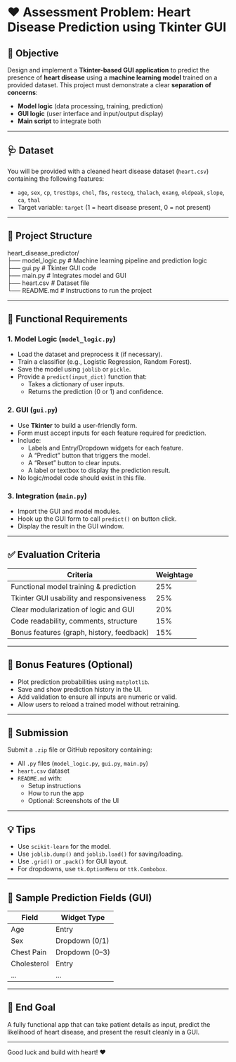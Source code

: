 # ❤️ Assessment Problem: Heart Disease Prediction using Tkinter GUI

## 🎯 Objective

Design and implement a **Tkinter-based GUI application** to predict the presence of **heart disease** using a **machine learning model** trained on a provided dataset. This project must demonstrate a clear **separation of concerns**:  
- **Model logic** (data processing, training, prediction)  
- **GUI logic** (user interface and input/output display)  
- **Main script** to integrate both

---

## 🩺 Dataset

You will be provided with a cleaned heart disease dataset (`heart.csv`) containing the following features:

- `age`, `sex`, `cp`, `trestbps`, `chol`, `fbs`, `restecg`, `thalach`, `exang`, `oldpeak`, `slope`, `ca`, `thal`  
- Target variable: `target` (1 = heart disease present, 0 = not present)

---

## 📁 Project Structure

heart_disease_predictor/ <br>
├── model_logic.py # Machine learning pipeline and prediction logic <br>
├── gui.py # Tkinter GUI code <br>
├── main.py # Integrates model and GUI <br>
├── heart.csv # Dataset file <br>
└── README.md # Instructions to run the project <br>


---

## 🧠 Functional Requirements

### 1. Model Logic (`model_logic.py`)
- Load the dataset and preprocess it (if necessary).
- Train a classifier (e.g., Logistic Regression, Random Forest).
- Save the model using `joblib` or `pickle`.
- Provide a `predict(input_dict)` function that:
  - Takes a dictionary of user inputs.
  - Returns the prediction (0 or 1) and confidence.

### 2. GUI (`gui.py`)
- Use **Tkinter** to build a user-friendly form.
- Form must accept inputs for each feature required for prediction.
- Include:
  - Labels and Entry/Dropdown widgets for each feature.
  - A “Predict” button that triggers the model.
  - A “Reset” button to clear inputs.
  - A label or textbox to display the prediction result.
- No logic/model code should exist in this file.

### 3. Integration (`main.py`)
- Import the GUI and model modules.
- Hook up the GUI form to call `predict()` on button click.
- Display the result in the GUI window.

---

## ✅ Evaluation Criteria

| Criteria                          | Weightage |
|----------------------------------|-----------|
| Functional model training & prediction | 25% |
| Tkinter GUI usability and responsiveness | 25% |
| Clear modularization of logic and GUI   | 20% |
| Code readability, comments, structure   | 15% |
| Bonus features (graph, history, feedback) | 15% |

---

## 🎁 Bonus Features (Optional)
- Plot prediction probabilities using `matplotlib`.
- Save and show prediction history in the UI.
- Add validation to ensure all inputs are numeric or valid.
- Allow users to reload a trained model without retraining.

---

## 🚀 Submission

Submit a `.zip` file or GitHub repository containing:
- All `.py` files (`model_logic.py`, `gui.py`, `main.py`)
- `heart.csv` dataset
- `README.md` with:
  - Setup instructions
  - How to run the app
  - Optional: Screenshots of the UI

---

## 💡 Tips

- Use `scikit-learn` for the model.
- Use `joblib.dump()` and `joblib.load()` for saving/loading.
- Use `.grid()` or `.pack()` for GUI layout.
- For dropdowns, use `tk.OptionMenu` or `ttk.Combobox`.

---

## 📝 Sample Prediction Fields (GUI)

| Field      | Widget Type   |
|------------|---------------|
| Age        | Entry         |
| Sex        | Dropdown (0/1)|
| Chest Pain | Dropdown (0–3)|
| Cholesterol| Entry         |
| ...        | ...           |

---

## 📌 End Goal

A fully functional app that can take patient details as input, predict the likelihood of heart disease, and present the result cleanly in a GUI.

---

Good luck and build with heart! ❤️
